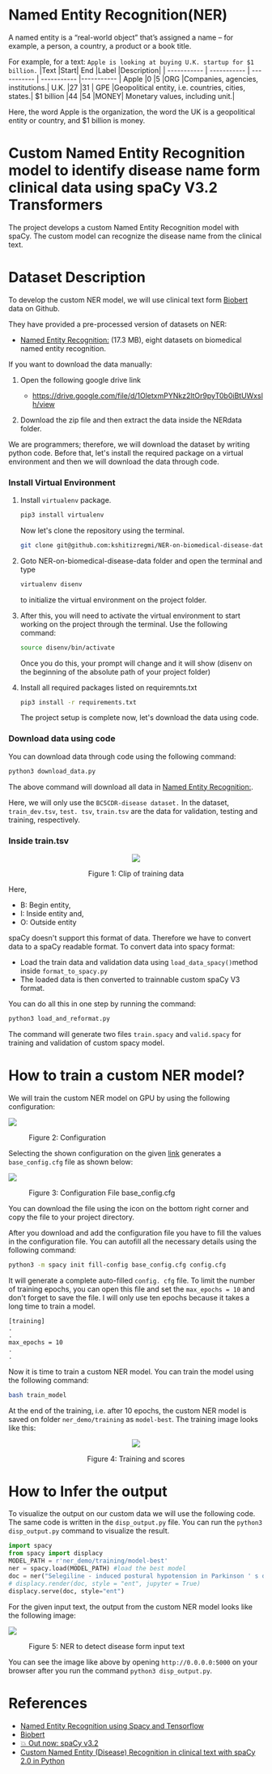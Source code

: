 # Named Entity Recognition(NER)

A named entity is a “real-world object” that’s assigned a name – for example, a person, a country, a product or a book title. 

For example, for a text: `Apple is looking at buying U.K. startup for $1 billion.`
|Text   |Start| End |Label  |Description|
| ----------- | ----------- | ----------- | ----------- |----------- |
Apple   |0  |5  |ORG    |Companies, agencies, institutions.|
U.K.    |27 |31 |   GPE |Geopolitical entity, i.e. countries, cities, states.|
$1 billion  |44 |54 |MONEY| Monetary values, including unit.|

Here, the word Apple is the organization, the word the UK is a geopolitical entity or country, and $1 billion is money. 

# Custom Named Entity Recognition model to identify disease name form clinical data using spaCy V3.2 Transformers

The project develops a custom Named Entity Recognition model with spaCy. The custom model can recognize the disease name from the clinical text.
# Dataset Description
To develop the custom NER model, we will use clinical text form [Biobert](https://github.com/dmis-lab/biobert) data on Github. 

They have provided a pre-processed version of datasets on NER:
* [Named Entity Recognition:](https://drive.google.com/file/d/1OletxmPYNkz2ltOr9pyT0b0iBtUWxslh/view) (17.3 MB), eight datasets on biomedical named entity recognition.


If you want to download the data manually:
1. Open the following google drive link
   *  https://drive.google.com/file/d/1OletxmPYNkz2ltOr9pyT0b0iBtUWxslh/view
  
2. Download the zip file and then extract the data inside the NERdata folder.

We are programmers; therefore, we will download the dataset by writing python code. Before that, let's install the required package on a virtual environment and then we will download the data through code.

### Install Virtual Environment

1. Install `virtualenv` package.

    ```sh
    pip3 install virtualenv
    ```
    Now let's clone the repository using the terminal.
    ```sh
    git clone git@github.com:kshitizregmi/NER-on-biomedical-disease-data.git
    ```

2. Goto NER-on-biomedical-disease-data folder and open the terminal and type 

    ```sh
    virtualenv disenv
    ``` 
    to initialize the virtual environment on the project folder.


3. After this, you will need to activate the virtual environment to start working on the project through the terminal. Use the following command:

    ```sh
    source disenv/bin/activate
    ``` 

    Once you do this, your prompt will change and it will show (disenv on the beginning of the absolute path of your project folder)

4. Install all required packages listed on requiremnts.txt

    ```sh
    pip3 install -r requirements.txt
    ``` 
    The project setup is complete now, let's download the data using code.


### Download data using code

You can download data through code using the following command:
```sh
python3 download_data.py
```
The above command will download all data in [Named Entity Recognition:](https://drive.google.com/file/d/1OletxmPYNkz2ltOr9pyT0b0iBtUWxslh/view).

Here, we will only use the `BC5CDR-disease dataset.` In the dataset, `train_dev.tsv`, `test. tsv`, `train.tsv` are the data for validation, testing and training, respectively.

### Inside train.tsv

<center>
<img src = "https://drive.google.com/uc?export=view&id=184BsKaYyecW5CPTqO2OkipADebIOpUNw"/>
<figure caption >Figure 1: Clip of training data </figure caption>
</center>

Here,
*  B: Begin entity, 
*  I: Inside entity and,
*  O: Outside entity

spaCy doesn't support this format of data. Therefore we have to convert data to a spaCy readable format. To convert data into spacy format:
* Load the  train data and validation data using `load_data_spacy()`method inside `format_to_spacy.py`
* The loaded data is then converted to trainnable custom spaCy V3 format. 

You can do all this in one step by running the command:

```python
python3 load_and_reformat.py
```
The command will generate two files `train.spacy` and `valid.spacy` for training and validation of custom spacy model.


# How to train a custom NER model?


We will train the custom NER model on GPU by using the following configuration:


<img src = "https://drive.google.com/uc?export=view&id=1iu1m8UX_U49QBSCX63s5RVWyDx-M5UQ-"/>
<figure caption >Figure 2: Configuration </figure caption>

Selecting the shown configuration on the given [link](https://spacy.io/usage/training#config) generates a `base_config.cfg` file as shown below:


<img src = "https://drive.google.com/uc?export=view&id=10qMeeuRQu7myhr6m4reaCYpqLh6S1s-o"/>
<figure caption >Figure 3: Configuration File base_config.cfg</figure caption>

You can download the file using the icon on the bottom right corner and copy the file to your project directory.

After you download and add the configuration file you have to fill the values in the configuration file. You can autofill all the necessary details using the following command:

```sh
python3 -m spacy init fill-config base_config.cfg config.cfg
```

It will generate a complete auto-filled `config. cfg` file. To limit the number of training epochs, you can open this file and set the `max_epochs = 10` and don't forget to save the file. I will only use ten epochs because it takes a long time to train a model.

```config
[training]
.
.
max_epochs = 10
.
.
```

Now it is time to train a custom NER model. You can train the model using the following command:

```sh 
bash train_model
```
At the end of the training, i.e. after 10 epochs, the custom NER model is saved on folder `ner_demo/training` as `model-best`. The training image looks like this:


<center>
<img src = "https://drive.google.com/uc?export=view&id=1xO5wMNFqI21S5R9sUXmQSMncUP2Bj09u"/>
<figure caption >Figure 4: Training and scores </figure caption>
</center>



# How to Infer the output

To visualize the output on our custom data we will use the following code. The same code is written in the `disp_output.py` file. You can run the `python3 disp_output.py` command to visualize the result.


```python
import spacy
from spacy import displacy
MODEL_PATH = r'ner_demo/training/model-best'
ner = spacy.load(MODEL_PATH) #load the best model
doc = ner("Selegiline - induced postural hypotension in Parkinson ' s disease : a longitudinal study on the effects of drug withdrawal.The aims of this study were to confirm our previous findings in a separate cohort of patients and to determine the time course of the cardiovascular consequences of stopping selegiline in the expectation that this might shed light on the mechanisms by which the drug causes orthostatic hypotension")
# displacy.render(doc, style = "ent", jupyter = True)
displacy.serve(doc, style="ent")
```

For the given input text, the output from the custom NER model looks like the following image:

<img src = "https://drive.google.com/uc?export=view&id=1mW1gZjUlwjxQoF8jHsxpHi0mrr5L_Ter"/>
<figure caption >Figure 5: NER to detect disease form input text </figure caption>

You can see the image like above by opening `http://0.0.0.0:5000` on your browser after you run the command `python3 disp_output.py`.

# References
* [Named Entity Recognition using Spacy and Tensorflow](https://aihub.cloud.google.com/u/0/p/products%2F2290fc65-0041-4c87-a898-0289f59aa8ba)
* [Biobert](https://github.com/dmis-lab/biobert)
* [💥 Out now: spaCy v3.2 ](https://spacy.io)
* [Custom Named Entity (Disease) Recognition in clinical text with spaCy 2.0 in Python](https://github.com/rsreetech/CustomNERwithspaCy)
